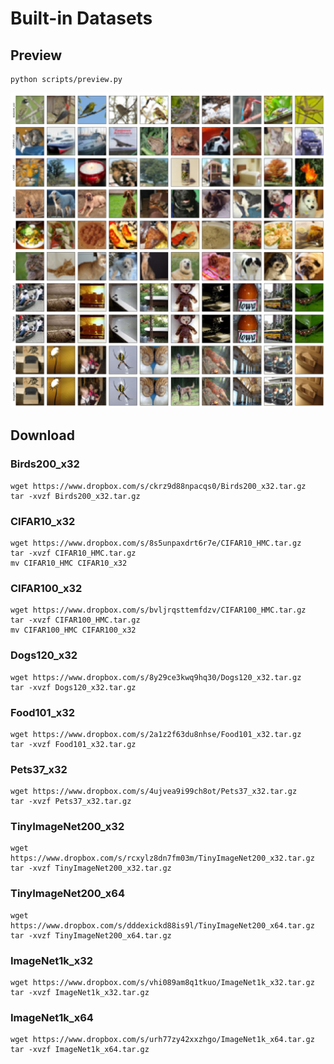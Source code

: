# Built-in Datasets

## Preview
```
python scripts/preview.py
```
![](./preview.png)

## Download

### Birds200_x32
```
wget https://www.dropbox.com/s/ckrz9d88npacqs0/Birds200_x32.tar.gz
tar -xvzf Birds200_x32.tar.gz
```

### CIFAR10_x32
```
wget https://www.dropbox.com/s/8s5unpaxdrt6r7e/CIFAR10_HMC.tar.gz
tar -xvzf CIFAR10_HMC.tar.gz
mv CIFAR10_HMC CIFAR10_x32
```

### CIFAR100_x32
```
wget https://www.dropbox.com/s/bvljrqsttemfdzv/CIFAR100_HMC.tar.gz
tar -xvzf CIFAR100_HMC.tar.gz
mv CIFAR100_HMC CIFAR100_x32
```

### Dogs120_x32
```
wget https://www.dropbox.com/s/8y29ce3kwq9hq30/Dogs120_x32.tar.gz
tar -xvzf Dogs120_x32.tar.gz
```

### Food101_x32
```
wget https://www.dropbox.com/s/2a1z2f63du8nhse/Food101_x32.tar.gz
tar -xvzf Food101_x32.tar.gz
```

### Pets37_x32
```
wget https://www.dropbox.com/s/4ujvea9i99ch8ot/Pets37_x32.tar.gz
tar -xvzf Pets37_x32.tar.gz
```

### TinyImageNet200_x32
```
wget https://www.dropbox.com/s/rcxylz8dn7fm03m/TinyImageNet200_x32.tar.gz
tar -xvzf TinyImageNet200_x32.tar.gz
```

### TinyImageNet200_x64
```
wget https://www.dropbox.com/s/dddexickd88is9l/TinyImageNet200_x64.tar.gz
tar -xvzf TinyImageNet200_x64.tar.gz
```

### ImageNet1k_x32
```
wget https://www.dropbox.com/s/vhi089am8q1tkuo/ImageNet1k_x32.tar.gz
tar -xvzf ImageNet1k_x32.tar.gz
```

### ImageNet1k_x64
```
wget https://www.dropbox.com/s/urh77zy42xxzhgo/ImageNet1k_x64.tar.gz
tar -xvzf ImageNet1k_x64.tar.gz
```
